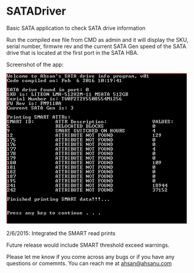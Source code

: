 # SATADriver
Basic SATA application to check SATA drive information

Run the compiled exe file from CMD as admin and it will display the SKU, serial number, firmwre rev and the current SATA Gen speed of the SATA drive that is located at the first port in the SATA HBA.  

Screenshot of the app:

![Alt text](/SATA_App.PNG "SATA Application")

2/6/2015: Integrated the SMART read prints

Future release would include SMART threshold exceed warnings.

Please let me know if you come across any bugs or if you have any questions or comemnts. You can reach me at ahsan@ahsanu.com
